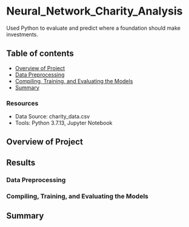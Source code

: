 # Neural_Network_Charity_Analysis
Used Python to evaluate and predict where a foundation should make investments.

## Table of contents
* [Overview of Project](#overview-of-project)
* [Data Preprocessing](#data-preprocessing)
* [Compiling, Training, and Evaluating the Models](#compiling-training-and-evaluating-the-models)
* [Summary](#summary)

### Resources
- Data Source: charity_data.csv
- Tools: Python 3.7.13, Jupyter Notebook

## Overview of Project


## Results
### Data Preprocessing


### Compiling, Training, and Evaluating the Models


## Summary
